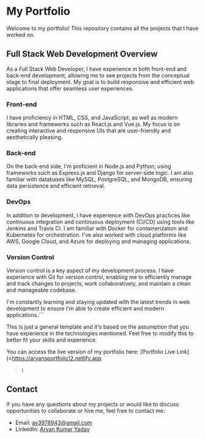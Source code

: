 
 
# My Portfolio

Welcome to my portfolio! This repository contains all the projects that I have worked on.

## Full Stack Web Development Overview

As a Full Stack Web Developer, I have experience in both front-end and back-end development, allowing me to see projects from the conceptual stage to final deployment. My goal is to build responsive and efficient web applications that offer seamless user experiences.

### Front-end

I have proficiency in HTML, CSS, and JavaScript, as well as modern libraries and frameworks such as React.js and Vue.js. My focus is on creating interactive and responsive UIs that are user-friendly and aesthetically pleasing.

### Back-end

On the back-end side, I'm proficient in Node.js and Python, using frameworks such as Express.js and Django for server-side logic. I am also familiar with databases like MySQL, PostgreSQL, and MongoDB, ensuring data persistence and efficient retrieval.

### DevOps

In addition to development, I have experience with DevOps practices like continuous integration and continuous deployment (CI/CD) using tools like Jenkins and Travis CI. I am familiar with Docker for containerization and Kubernetes for orchestration. I've also worked with cloud platforms like AWS, Google Cloud, and Azure for deploying and managing applications.

### Version Control

Version control is a key aspect of my development process. I have experience with Git for version control, enabling me to efficiently manage and track changes to projects, work collaboratively, and maintain a clean and manageable codebase.

I'm constantly learning and staying updated with the latest trends in web development to ensure I'm able to create efficient and modern applications.```

This is just a general template and it's based on the assumption that you have experience in the technologies mentioned. Feel free to modify this to better fit your skills and experience.


You can access the live version of my portfolio here: [Portfolio Live Link](<https://aryansportfolio12.netlify.app

>)







## Contact

If you have any questions about my projects or would like to discuss opportunities to collaborate or hire me, feel free to contact me:

- Email: <ay3978943@gmail.com>
- LinkedIn: [Aryan Kumar Yadav](<https://www.linkedin.com/in/aryan790/>)
